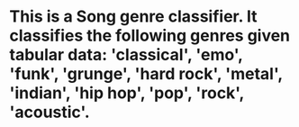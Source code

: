 # This is a Song genre classifier. It classifies the following genres given tabular data: 'classical', 'emo', 'funk', 'grunge', 'hard rock', 'metal', 'indian', 'hip hop', 'pop', 'rock', 'acoustic'.

